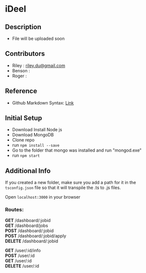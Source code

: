 # iDeel

## Description
- File will be uploaded soon

## Contributors
- Riley : riley.du@gmail.com 
- Benson : 
- Roger :

## Reference
* Github Markdown Syntax: [Link](https://drive.google.com/drive/folders/0BxoXWWKb_tfoYXZ4cUVBVkJJNTQ)

## Initial Setup
- Download Install Node js
- Download MongoDB
- Clone repo
- run `npm install --save`
- Go to the folder that mongo was installed and run "mongod.exe"
- run `npm start`

## Additional Info
If you created a new folder, make sure you add a path for it in the `tsconfig.json` file so that it will transpile the .ts to .js files.


Open `localhost:3000` in your browser


### Routes:
**GET**     /dashboard/:jobid <br>
**GET**     /dashboard/jobs  <br>
**POST**    /dashboard/:jobid <br>
**POST**    /dashboard/:jobid/apply <br>
**DELETE**  /dashboard/:jobid <br>

**GET**     /user/:id/info <br>
**POST**    /user/:id <br>
**GET**     /user/:id <br>
**DELETE**  /user/:id <br>